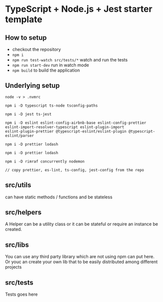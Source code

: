 # TypeScript + Node.js + Jest starter template

## How to setup

- checkout the repository
- `npm i`
- `npm run test-watch src/tests/*` watch and run the tests
- `npm run start-dev` run in watch mode
- `npm build` to build the application

## Underlying setup

```shell
node -v > .nvmrc

npm i -D typescript ts-node tsconfig-paths

npm i -D jest ts-jest

npm i -D eslint eslint-config-airbnb-base eslint-config-prettier eslint-import-resolver-typescript eslint-plugin-import
eslint-plugin-prettier @typescript-eslint/eslint-plugin @typescript-eslint/parser

npm i -D prettier lodash

npm i -D prettier lodash

npm i -D rimraf concurrently nodemon

// copy prettier, es-lint, ts-config, jest-config from the repo

```

## src/utils

can have static methods / functions and be stateless

## src/helpers

A Helper can be a utility class or it can be stateful or require an instance be created.

## src/libs

You can use any third party library which are not using npm can put here. Or youc an create your own lib that to be easily distributed among different projects

## src/tests

Tests goes here
